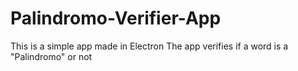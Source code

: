 # Palindromo-Verifier-App

This is a simple app made in Electron
The app verifies if a word is a "Palindromo" or not

